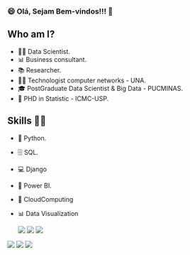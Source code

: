 ### 😄 Olá, Sejam Bem-vindos!!! 💬

## Who am I? 

* 👩‍💻 Data Scientist.
* 📊 Business consultant.
* 📚 Researcher.
* 👩‍🎓 Technologist computer networks - UNA.
* 🎓 PostGraduate Data Scientist & Big Data - PUCMINAS.
* 🍾 PHD in Statistic - ICMC-USP.

## Skills 👩‍💻

* 🐍 Python.
* 🗄 SQL.
* 💻 Django
* 🧮 Power BI.
* 🔮 CloudComputing 
* 📊 Data Visualization


  <div> 
  <a href="https://www.youtube.com/channel/UCxOG0uT73kNAjXrG2Ij1TsA" target="_blank"><img src="https://img.shields.io/badge/YouTube-FF0000?style=for-the-badge&logo=youtube&logoColor=white" target="_blank"></a>
  <a href="https://www.instagram.com/felipegaudenciorocha" target="_blank"><img src="https://img.shields.io/badge/-Instagram-%23E4405F?style=for-the-badge&logo=instagram&logoColor=white" target="_blank"></a>
 	<a href="https://www.facebook.com/felipegaudenciorocha" target="_blank"><img src="https://img.shields.io/badge/Facebook-9146FF?style=for-the-badge&logo=twitch&logoColor=white" target="_blank"></a>
 <a href="https://fgrocha.azurewebsites.net/" target="_blank"><img src="https://img.shields.io/badge/Site-7289DA?style=for-the-badge&logo=discord&logoColor=white" target="_blank"></a> 
  <a href = "mailto:felipegaudencio@gmail.com"><img src="https://img.shields.io/badge/-Gmail-%23333?style=for-the-badge&logo=gmail&logoColor=white" target="_blank"></a>
  <a href="https://www.linkedin.com/in/fgrocha/" target="_blank"><img src="https://img.shields.io/badge/-LinkedIn-%230077B5?style=for-the-badge&logo=linkedin&logoColor=white" target="_blank"></a> 
 
 </div>

  
